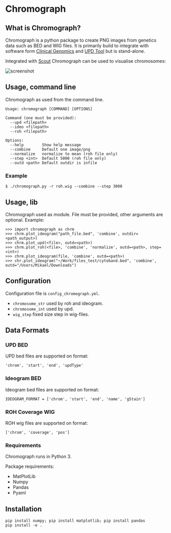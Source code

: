 # Chromograph

## What is Chromograph?
Chromograph is a python package to create PNG images from genetics data
such as BED and WIG files. It is primarily build to integrate with
software form [Clinical Genomics](https://github.com/Clinical-Genomics) and
[UPD Tool](https://github.com/bjhall/upd) but is stand-alone.

Integrated with [Scout](https://github.com/Clinical-Genomics/scout)
Chromograph can be used to visualise chromosomes:

![screenshot](https://github.com/mikaell/chromograph/blob/master/scout_example.png)


## Usage, command line
Chromograph as used from the command line.

```
Usage: chromograph [COMMAND] [OPTIONS]

Command (one must be provided):
  --upd <filepath>
  --ideo <filepath>
  --roh <filepath>

Options:
  --help        Show help message
  --combine     Default one image/png
  --normalize   normalize to mean (roh file only)
  --step <int>  Default 5000 (roh file only)
  --outd <path> Default outdir is infile
```

### Example
```
$ ./chromograph.py -r roh.wig --combine --step 3000
```

## Usage, lib
Chromograph used as module. File must be provided, other arguments are
optional. Example:
```
>>> import chromograph as chrm
>>> chrm.plot_ideogram("path_file.bed", 'combine', outdir=<path_output>)
>>> chrm.plot_upd(<file>, outd=<path>)
>>> chrm.plot_roh(<file>, 'combine', 'normalize', outd=<path>, step=<int>)
>>> chrm.plot_ideogram(file, 'combine', outd=<path>)
>>> chr.plot_ideogram("~/Work/files_test/cytoband.bed", 'combine', outd="/Users/Mikael/Downloads")

```

## Configuration
Configuration file is `config_chromograph.yml`.

* `chromosome_str` used by roh and ideogram.
* `chromosome_int` used by upd.
* `wig_step` fixed size step in wig-files.




## Data Formats
### UPD BED
UPD bed files are supported on format:
```
'chrom', 'start', 'end', 'updType'
```

### Ideogram BED
Ideogram bed files are supported on format:
```
IDEOGRAM_FORMAT = ['chrom', 'start', 'end', 'name', 'gStain']
```

### ROH Coverage WIG
ROH wig files are supported on format:
```
['chrom', 'coverage', 'pos']
```

### Requirements
Chromograph runs in Python 3. 

Package requirements:
 * MatPlotLib
 * Numpy
 * Pandas
 * Pyaml

## Installation
```
pip install numpy; pip install matplotlib; pip install pandas
pip install -e .
```
